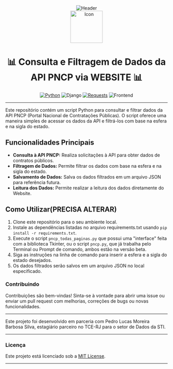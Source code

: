 <div align="center">
  <img src="https://github.com/powerandcontrol/PNCP/blob/main/header_readme.png" alt="Header">
</div>

<div align="center">
   <img src="https://github.com/powerandcontrol/PNCP/blob/main/icon.gif" alt="Icon" width=100>
</div>

<div align="center">

# 📊 Consulta e Filtragem de Dados da API PNCP via WEBSITE 📊

[![Python](https://img.shields.io/badge/Python-3.x-blue)](https://www.python.org/)
![Django](https://img.shields.io/badge/Django-Framework-green)
[![Requests](https://img.shields.io/badge/Requests-Consulta%20a%20API-orange)](https://requests.readthedocs.io/en/master/)
![Frontend](https://img.shields.io/badge/HTML,CSS,JS-Frontend-pink)

</div>

---

Este repositório contém um script Python para consultar e filtrar dados da API PNCP (Portal Nacional de Contratações Públicas). O script oferece uma maneira simples de acessar os dados da API e filtrá-los com base na esfera e na sigla do estado.

## Funcionalidades Principais

- **Consulta à API PNCP:** Realiza solicitações à API para obter dados de contratos públicos.
- **Filtragem de Dados:** Permite filtrar os dados com base na esfera e na sigla do estado.
- **Salvamento de Dados:** Salva os dados filtrados em um arquivo JSON para referência futura.
- **Leitura dos Dados:** Permite realizar a leitura dos dados diretamente do Website.

## Como Utilizar(PRECISA ALTERAR)

1. Clone este repositório para o seu ambiente local.
2. Instale as dependências listadas no arquivo requirements.txt usando `pip install -r requirements.txt`.
3. Execute o script `pncp_todas_paginas.py` que possui uma "interface" feita com a biblioteca Tkinter, ou o script `pncp.py`, que já trabalha pelo Terminal ou Prompt de comando, ambos estão na versão beta.
4. Siga as instruções na linha de comando para inserir a esfera e a sigla do estado desejados.
5. Os dados filtrados serão salvos em um arquivo JSON no local especificado.

### Contribuindo

Contribuições são bem-vindas! Sinta-se à vontade para abrir uma issue ou enviar um pull request com melhorias, correções de bugs ou novas funcionalidades.

---

Este projeto foi desenvolvido em parceria com Pedro Lucas Moreira Barbosa Silva, estagiário parceiro no TCE-RJ para o setor de Dados da STI.

--- 

### Licença

Este projeto está licenciado sob a [MIT License](LICENSE).

--- 
